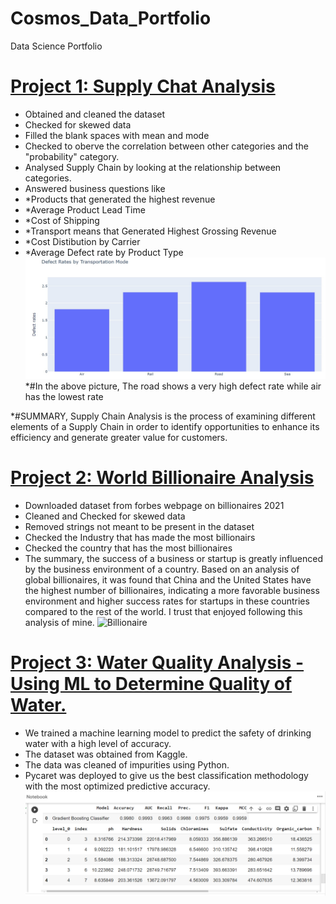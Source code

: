 # Cosmos_Data_Portfolio
Data Science Portfolio

# [Project 1: Supply Chat Analysis](https://github.com/uzodyke/Cosmos_Data_Portfolio/blob/main/Copy_of_Supply_Chat.ipynb)

* Obtained and cleaned the dataset
* Checked for skewed data
* Filled the blank spaces with mean and mode
* Checked to oberve the correlation between other categories and the "probability" category.
* Analysed Supply Chain by looking at the relationship between categories.
* Answered business questions like
*   *Products that generated the highest revenue
*   *Average Product Lead Time
*   *Cost of Shipping
*   *Transport means that Generated Highest Grossing Revenue
*   *Cost Distibution by Carrier
*   *Average Defect rate by Product Type
![Accuracy](Defect_rates_by_transportation.jpg)
*#In the above picture, The road shows a very high defect rate while air has the lowest rate

*#SUMMARY, Supply Chain Analysis is the process of examining different elements of a Supply Chain in order to identify opportunities to enhance its efficiency and generate greater value for customers. 


# [Project 2: World Billionaire Analysis](https://github.com/uzodyke/Cosmos_Data_Portfolio/blob/main/Top_Billionaire_Analysis_from_Forbes_DataSet.ipynb)

* Downloaded dataset from forbes webpage on billionaires 2021
* Cleaned and Checked for skewed data
* Removed strings not meant to be present in the dataset
* Checked the Industry that has made the most billionairs
* Checked the country that has the most billionaires 
* The summary, the success of a business or startup is greatly influenced by the business environment of a country. Based on an analysis of global billionaires, it was found that China and the United States have the highest number of billionaires, indicating a more favorable business environment and higher success rates for startups in these countries compared to the rest of the world. I trust that enjoyed following this analysis of mine.
![Billionaire](Top_billionaires_Countries.png)


# [Project 3: Water Quality Analysis - Using ML to Determine Quality of Water.](https://github.com/uzodyke/Cosmos_Data_Portfolio/blob/main/water_quality_analysis.ipynb)
* We trained a machine learning model to predict the safety of drinking water with a high level of accuracy.
* The dataset was obtained from Kaggle.
* The data was cleaned of impurities using Python.
* Pycaret was deployed to give us the best classification methodology with the most optimized predictive accuracy.
![Accuracy](Accuracy.png)
